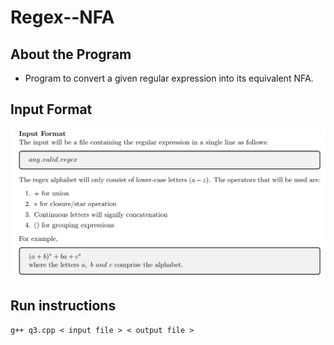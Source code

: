 # Regex--NFA

## About the Program 
* Program to convert a given regular expression into its equivalent NFA.

## Input Format
![Input Instructions](https://github.com/tanmay-pro/Regex--NFA/blob/main/Question.jpeg?raw=true)

## Run instructions
`g++ q3.cpp < input file > < output file >`

